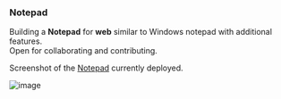 ### Notepad

Building a **Notepad** for **web** similar to Windows notepad with additional features.  
Open for collaborating and contributing.  

Screenshot of the [Notepad](https://rahif.me/Notepad/) currently deployed.  

![image](https://user-images.githubusercontent.com/53680255/147682911-06e0974e-f7aa-47fd-ae86-02a891d91e57.png)
